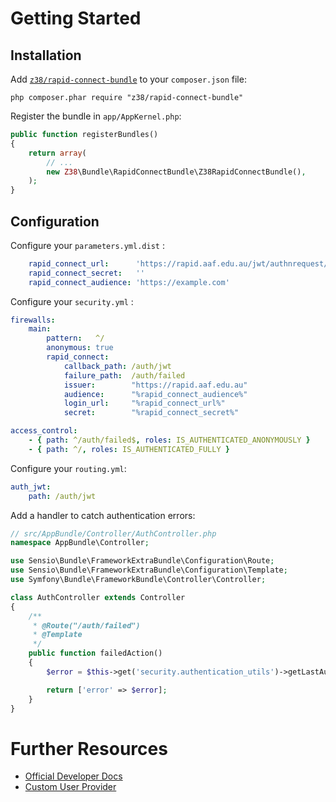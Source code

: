 Getting Started
===============

Installation
------------

Add [`z38/rapid-connect-bundle`](https://packagist.org/packages/z38/rapid-connect-bundle) to your `composer.json` file:

    php composer.phar require "z38/rapid-connect-bundle"

Register the bundle in `app/AppKernel.php`:

```php
public function registerBundles()
{
    return array(
        // ...
        new Z38\Bundle\RapidConnectBundle\Z38RapidConnectBundle(),
    );
}
```

Configuration
-------------

Configure your `parameters.yml.dist` :

```yaml
    rapid_connect_url:      'https://rapid.aaf.edu.au/jwt/authnrequest/research/example'
    rapid_connect_secret:   ''
    rapid_connect_audience: 'https://example.com'
```

Configure your `security.yml` :

```yaml
firewalls:
    main:
        pattern:   ^/
        anonymous: true
        rapid_connect:
            callback_path: /auth/jwt
            failure_path:  /auth/failed
            issuer:        "https://rapid.aaf.edu.au"
            audience:      "%rapid_connect_audience%"
            login_url:     "%rapid_connect_url%"
            secret:        "%rapid_connect_secret%"

access_control:
    - { path: ^/auth/failed$, roles: IS_AUTHENTICATED_ANONYMOUSLY }
    - { path: ^/, roles: IS_AUTHENTICATED_FULLY }
```

Configure your `routing.yml`:

```yaml
auth_jwt:
    path: /auth/jwt
```

Add a handler to catch authentication errors:

```php
// src/AppBundle/Controller/AuthController.php
namespace AppBundle\Controller;

use Sensio\Bundle\FrameworkExtraBundle\Configuration\Route;
use Sensio\Bundle\FrameworkExtraBundle\Configuration\Template;
use Symfony\Bundle\FrameworkBundle\Controller\Controller;

class AuthController extends Controller
{
    /**
     * @Route("/auth/failed")
     * @Template
     */
    public function failedAction()
    {
        $error = $this->get('security.authentication_utils')->getLastAuthenticationError();

        return ['error' => $error];
    }
}
```

Further Resources
=================

* [Official Developer Docs](https://rapid.aaf.edu.au/developers)
* [Custom User Provider](user_provider.md)
